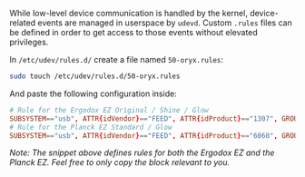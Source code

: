 While low-level device communication is handled by the kernel, device-related events are managed in userspace by `udevd`. Custom `.rules` files can be defined in order to get access to those events without elevated privileges.

In `/etc/udev/rules.d/` create a file named `50-oryx.rules`:
```bash
sudo touch /etc/udev/rules.d/50-oryx.rules
```

And paste the following configuration inside:

```conf
# Rule for the Ergodox EZ Original / Shine / Glow
SUBSYSTEM=="usb", ATTR{idVendor}=="FEED", ATTR{idProduct}=="1307", GROUP="plugdev"
# Rule for the Planck EZ Standard / Glow
SUBSYSTEM=="usb", ATTR{idVendor}=="FEED", ATTR{idProduct}=="6060", GROUP="plugdev"
```

_Note: The snippet above defines rules for both the Ergodox EZ and the Planck EZ. Feel free to only copy the block relevant to you._